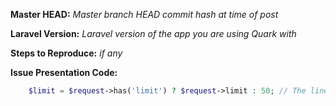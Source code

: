 **Master HEAD:** _Master branch HEAD commit hash at time of post_

**Laravel Version:** _Laravel version of the app you are using Quark with_

**Steps to Reproduce:** _if any_

**Issue Presentation Code:**
```php
    $limit = $request->has('limit') ? $request->limit : 50; // The line contatining the bug.
```